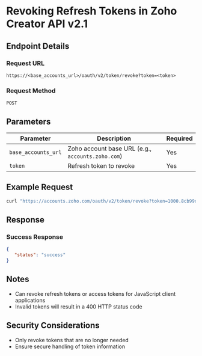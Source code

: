 # Revoking Refresh Tokens in Zoho Creator API v2.1

## Endpoint Details

### Request URL
`https://<base_accounts_url>/oauth/v2/token/revoke?token=<token>`

### Request Method
`POST`

## Parameters

| Parameter | Description | Required |
|-----------|-------------|----------|
| `base_accounts_url` | Zoho account base URL (e.g., `accounts.zoho.com`) | Yes |
| `token` | Refresh token to revoke | Yes |

## Example Request
```bash
curl "https://accounts.zoho.com/oauth/v2/token/revoke?token=1000.8cb99dxxxxxxxxxxxxx9be93.9b8xxxxxxxxxxxxxxxf" -X POST
```

## Response

### Success Response
```json
{
   "status": "success"
}
```

## Notes
- Can revoke refresh tokens or access tokens for JavaScript client applications
- Invalid tokens will result in a 400 HTTP status code

## Security Considerations
- Only revoke tokens that are no longer needed
- Ensure secure handling of token information